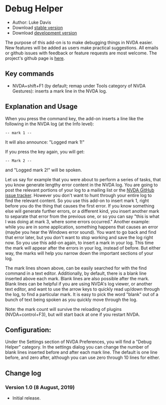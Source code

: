 # Debug Helper

* Author: Luke Davis
* Download [stable version][1]
* Download [development version][2]

The purpose of this add-on is to make debugging things in NVDA easier.
New features will be added as users make practical suggestions. All emails or github issues with feedback or feature requests are most welcome. The project's github page is [here](https://github.com/XLTechie/debugHelper).

## Key commands

* NVDA+shift+F1 (by default; remap under Tools category of NVDA Gestures): inserts a mark line in the NVDA log.

## Explanation and Usage

When you press the command key, the add-on inserts a line like the following in the NVDA log (at the Info level):

```
-- mark 1 --
```

It will also announce: "Logged mark 1!"

If you press the key again, you will get:

```
-- Mark 2 --
```

and "Logged mark 2!" will be spoken.

Let us say for example that you were about to perform a series of tasks, that you know generate lengthy error content in the NVDA log. You are going to post the relevant portions of your log to a mailing list or the [NVDA GitHub issue tracker](https://github.com/nvaccess/nvda/issues). However you don't want to hunt through your entire log to find the relevant content. So you use this add-on to insert mark 1, right before you do the thing that causes the first error. If you know something else will generate further errors, or a different kind, you insert another mark to separate that error from the previous one, or so you can say "this is what I was doing at mark 3, where some errors occurred."
Another example: while you are in some application, something happens that causes an error (maybe you hear the Windows error sound). You want to go back and find that error later, but you don't want to stop working and save the log right now. So you use this add-on again, to insert a mark in your log. This time the mark will appear after the errors in your log, instead of before. But either way, the marks will help you narrow down the important sections of your log.

The mark lines shown above, can be easily searched for with the find command in a text editor.
Additionally, by default, there is a blank line inserted above each mark. Blank lines are also possible after the mark. Blank lines can be helpful if you are using NVDA's log viewer, or another text editor, and want to use the arrow keys to quickly read up/down through the log, to find a particular mark. It is easy to pick the word "blank" out of a bunch of text being spoken as you quickly move through the log.

Note: the mark count will survive the reloading of plugins (NVDA+control+F3), but will start back at one if you restart NVDA.

## Configuration:

Under the Settings section of NVDA Preferences, you will find a "Debug Helper" category. In the settings dialog you can change the number of blank lines inserted before and after each mark line. The default is one line before, and zero after, although you can use zero through 10 lines for either.

## Change log

### Version 1.0 (8 August, 2019)

* Initial release.

[1]: https://addons.nvda-project.org/files/get.php?file=
[2]: https://github.com/XLTechie/debugHelper/raw/0.6-dev1/debugHelper-0.6-dev1.nvda-addon
